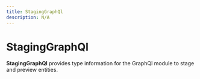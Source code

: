 ```yaml
---
title: StagingGraphQl
description: N/A
---
```


# StagingGraphQl

**StagingGraphQl** provides type information for the GraphQl module
to stage and preview entities.
